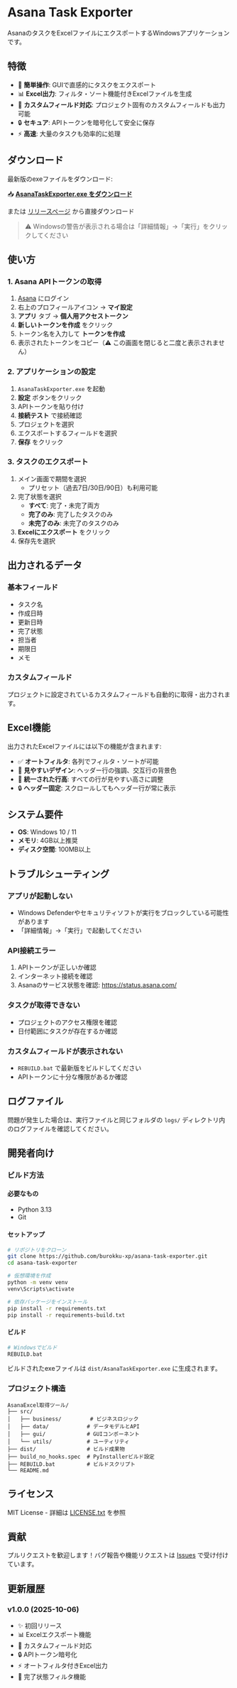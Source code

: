 # Asana Task Exporter

AsanaのタスクをExcelファイルにエクスポートするWindowsアプリケーションです。

## 特徴

- 🚀 **簡単操作**: GUIで直感的にタスクをエクスポート
- 📊 **Excel出力**: フィルタ・ソート機能付きExcelファイルを生成
- 🎨 **カスタムフィールド対応**: プロジェクト固有のカスタムフィールドも出力可能
- 🔒 **セキュア**: APIトークンを暗号化して安全に保存
- ⚡ **高速**: 大量のタスクも効率的に処理

## ダウンロード

最新版のexeファイルをダウンロード:

📥 **[AsanaTaskExporter.exe をダウンロード](https://github.com/burokku-xp/asana-task-exporter/releases/latest/download/AsanaTaskExporter.exe)**

または [リリースページ](https://github.com/burokku-xp/asana-task-exporter/releases) から直接ダウンロード

> ⚠️ Windowsの警告が表示される場合は「詳細情報」→「実行」をクリックしてください

## 使い方

### 1. Asana APIトークンの取得

1. [Asana](https://app.asana.com/) にログイン
2. 右上のプロフィールアイコン → **マイ設定**
3. **アプリ** タブ → **個人用アクセストークン**
4. **新しいトークンを作成** をクリック
5. トークン名を入力して **トークンを作成**
6. 表示されたトークンをコピー（⚠️ この画面を閉じると二度と表示されません）

### 2. アプリケーションの設定

1. `AsanaTaskExporter.exe` を起動
2. **設定** ボタンをクリック
3. APIトークンを貼り付け
4. **接続テスト** で接続確認
5. プロジェクトを選択
6. エクスポートするフィールドを選択
7. **保存** をクリック

### 3. タスクのエクスポート

1. メイン画面で期間を選択
   - プリセット（過去7日/30日/90日）も利用可能
2. 完了状態を選択
   - **すべて**: 完了・未完了両方
   - **完了のみ**: 完了したタスクのみ
   - **未完了のみ**: 未完了のタスクのみ
3. **Excelにエクスポート** をクリック
4. 保存先を選択

## 出力されるデータ

### 基本フィールド
- タスク名
- 作成日時
- 更新日時
- 完了状態
- 担当者
- 期限日
- メモ

### カスタムフィールド
プロジェクトに設定されているカスタムフィールドも自動的に取得・出力されます。

## Excel機能

出力されたExcelファイルには以下の機能が含まれます:

- ✅ **オートフィルタ**: 各列でフィルタ・ソートが可能
- 🎨 **見やすいデザイン**: ヘッダー行の強調、交互行の背景色
- 📏 **統一された行高**: すべての行が見やすい高さに調整
- 🔒 **ヘッダー固定**: スクロールしてもヘッダー行が常に表示

## システム要件

- **OS**: Windows 10 / 11
- **メモリ**: 4GB以上推奨
- **ディスク空間**: 100MB以上

## トラブルシューティング

### アプリが起動しない
- Windows Defenderやセキュリティソフトが実行をブロックしている可能性があります
- 「詳細情報」→「実行」で起動してください

### API接続エラー
1. APIトークンが正しいか確認
2. インターネット接続を確認
3. Asanaのサービス状態を確認: https://status.asana.com/

### タスクが取得できない
- プロジェクトのアクセス権限を確認
- 日付範囲にタスクが存在するか確認

### カスタムフィールドが表示されない
- `REBUILD.bat` で最新版をビルドしてください
- APIトークンに十分な権限があるか確認

## ログファイル

問題が発生した場合は、実行ファイルと同じフォルダの `logs/` ディレクトリ内のログファイルを確認してください。

## 開発者向け

### ビルド方法

#### 必要なもの
- Python 3.13
- Git

#### セットアップ
```bash
# リポジトリをクローン
git clone https://github.com/burokku-xp/asana-task-exporter.git
cd asana-task-exporter

# 仮想環境を作成
python -m venv venv
venv\Scripts\activate

# 依存パッケージをインストール
pip install -r requirements.txt
pip install -r requirements-build.txt
```

#### ビルド
```bash
# Windowsでビルド
REBUILD.bat
```

ビルドされたexeファイルは `dist/AsanaTaskExporter.exe` に生成されます。

### プロジェクト構造
```
AsanaExcel取得ツール/
├── src/
│   ├── business/         # ビジネスロジック
│   ├── data/            # データモデルとAPI
│   ├── gui/             # GUIコンポーネント
│   └── utils/           # ユーティリティ
├── dist/                # ビルド成果物
├── build_no_hooks.spec  # PyInstallerビルド設定
├── REBUILD.bat          # ビルドスクリプト
└── README.md
```

## ライセンス

MIT License - 詳細は [LICENSE.txt](LICENSE.txt) を参照

## 貢献

プルリクエストを歓迎します！バグ報告や機能リクエストは [Issues](https://github.com/burokku-xp/asana-task-exporter/issues) で受け付けています。

## 更新履歴

### v1.0.0 (2025-10-06)
- ✨ 初回リリース
- 📊 Excelエクスポート機能
- 🎨 カスタムフィールド対応
- 🔒 APIトークン暗号化
- ⚡ オートフィルタ付きExcel出力
- 📏 完了状態フィルタ機能
